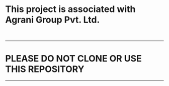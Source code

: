 # This project is associated with Agrani Group Pvt. Ltd.
<br />
<hr>
<h1>PLEASE DO NOT CLONE OR USE THIS REPOSITORY</h1>
<hr>
